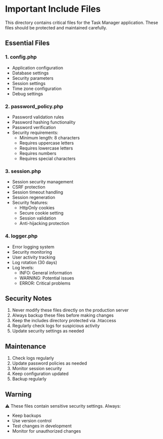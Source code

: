# Important Include Files

This directory contains critical files for the Task Manager application. These files should be protected and maintained carefully.

## Essential Files

### 1. config.php
- Application configuration
- Database settings
- Security parameters
- Session settings
- Time zone configuration
- Debug settings

### 2. password_policy.php
- Password validation rules
- Password hashing functionality
- Password verification
- Security requirements:
  - Minimum length: 8 characters
  - Requires uppercase letters
  - Requires lowercase letters
  - Requires numbers
  - Requires special characters

### 3. session.php
- Session security management
- CSRF protection
- Session timeout handling
- Session regeneration
- Security features:
  - HttpOnly cookies
  - Secure cookie setting
  - Session validation
  - Anti-hijacking protection

### 4. logger.php
- Error logging system
- Security monitoring
- User activity tracking
- Log rotation (30 days)
- Log levels:
  - INFO: General information
  - WARNING: Potential issues
  - ERROR: Critical problems

## Security Notes

1. Never modify these files directly on the production server
2. Always backup these files before making changes
3. Keep the includes directory protected via .htaccess
4. Regularly check logs for suspicious activity
5. Update security settings as needed

## Maintenance

1. Check logs regularly
2. Update password policies as needed
3. Monitor session security
4. Keep configuration updated
5. Backup regularly

## Warning

⚠️ These files contain sensitive security settings. Always:
- Keep backups
- Use version control
- Test changes in development
- Monitor for unauthorized changes
